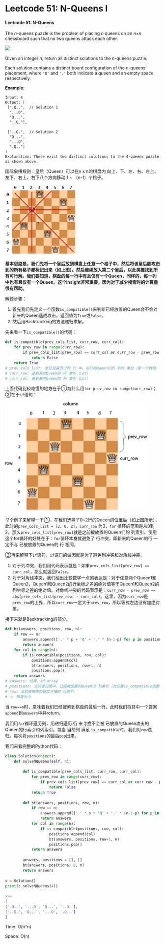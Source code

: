 # Leetcode 51: N-Queens I

#### Leetcode 51: N-Queens



The _n_-queens puzzle is the problem of placing _n_ queens on an _n_×_n_ chessboard such that no two queens attack each other.

![](https://assets.leetcode.com/uploads/2018/10/12/8-queens.png)

Given an integer _n_, return all distinct solutions to the _n_-queens puzzle.

Each solution contains a distinct board configuration of the _n_-queens' placement, where `'Q'` and `'.'` both indicate a queen and an empty space respectively.

**Example:**

```text
Input: 4
Output: [
 [".Q..",  // Solution 1
  "...Q",
  "Q...",
  "..Q."],

 ["..Q.",  // Solution 2
  "Q...",
  "...Q",
  ".Q.."]
]
Explanation: There exist two distinct solutions to the 4-queens puzzle as shown above.
```

国际象棋规则：皇后（Queen）可以在n x n的棋盘内 向上、下、左、右、左上、左下、右上、右下八个方向移动 1 ~ （n-1）个格子。

![](../.gitbook/assets/screenshot-from-2019-11-11-09-57-48.png)

**基本思路是，我们先将一个皇后放到棋盘上任意一个格子中，然后将该皇后能攻击到的所有格子都标记出来（如上图）。然后继续放入第二个皇后，以此类推找到所有可行解。我们要知道，棋盘的每一行中有且仅有一个Queen，同样的，每一列中也有且仅有一个Queen。这个insight非常重要，因为对于减少搜索时的计算量很有帮助。**

解题步骤：

1. 首先我们先定义一个函数`is_compatible()`来判断已经放置的Queen会不会对新来的Queen造成攻击。返回值为`True`或`False`。
2. 然后用Backtracking的方法递归求解。

先来看一下`is_compatible()`的代码：

```python
def is_compatible(prev_cols_list, curr_row, curr_col):
    for prev_row in range(curr_row):
        if prev_cols_list[prev_row] == curr_col or curr_row - prev_row == abs(prev_cols_list[prev_row] - curr_col):
            return False
    return True
# prev_cols_list: 是已经遍历过的 行 中，可行的Queen们的 列的 集合（是一个数组）
# curr_row: 是新来的Queen的 行 索引（int）
# curr_col: 是新来的Queen的 列 索引（int）
```

上面代码比较难懂的地方在于①为什么用`for prev_row in range(curr_row)`；②在于`if`语句：

![](../.gitbook/assets/image%20%2811%29.png)

举个例子来解释一下①，在我们选择了0~2行的Queen的位置后（如上图所示），此时的`prev_cols_list = [3, 6, 2]`，`curr_row` 为3，`for` 循环的范围是从0到2。那么`prev_cols_list[prev_row]`就是之前被放置的Queen们的 列索引。使用这个for循环的好处在于：`for`循环本身就避免了 行冲突，即新来的Queen的行 一定不与 已被放置的Queen的 行 相同。

②再来解释下`if`语句，`if`语句的做因就是为了避免列冲突和对角线冲突。

1. 对于列冲突，我们用代码表示就是：如果`prev_cols_list[prev_row] == curr_col`，那么就返回`False`。
2. 对于对角线冲突，我们给出比较数学一点的表达是：对于任意两个Queen1和Queen2，Queen1和Queen2的行坐标之差的绝对值等于Queen1和Queen2的列坐标之差的绝对值。对角线冲突的代码表示是：`curr_row - prev_row == abs(prev_cols_list[prev_row] - curr_col)`。这里，因为`curr_row`是`prev_row`的上界，所以`curr_row`一定大于`prev_row`，所以等式左边没有加绝对值。



接下来就是Backtracking的部分。

```python
def bt(answers, positions, row, n):
    if row == n:
        answers.append(['.' * p + 'Q' + '.' * (n-1-p) for p in positions])
        return answers
    for col in range(n):
        if is_compatible(positions, row, col):
            positions.append(col)
            bt(answers, positions, row+1, n)
            positions.pop()
    return answers
# answers: 结果，2d-array
# positions: 当前递归层中，已经被放置的Queen的 列索引（对应着is_compatible函数中的prev_cols_list参数。dtype: int list）
# row: 当前被搜索的棋盘方格的 行索引
# n: 棋盘大小
```

当 `row==n`时，意味着我们已经搜索到棋盘的最后一行，此时我们将其中一个答案`append`到`answers`中并return。

我们用`for`循环遍历列，用递归遍历 行 来寻找不会被 已放置的Queen攻击的Queen的行索引和列索引。每当 当前列 满足 `is_compatible`时，我们对`row`递归。每次将`positions`的最后`pop`出来。



我们来看完整的Python代码：

```python
class Solution(object):
    def solveNQueens(self, n):
        
        def is_compatible(prev_cols_list, curr_row, curr_col):
            for prev_row in range(curr_row):
                if prev_cols_list[prev_row] == curr_col or curr_row - prev_row == abs(prev_cols_list[prev_row] - curr_col):
                    return False
            return True
        
        def bt(answers, positions, row, n):
            if row == n:
                answers.append(['.' * p + 'Q' + '.' * (n-1-p) for p in positions])
                return answers
            for col in range(n):
                if is_compatible(positions, row, col):
                    positions.append(col)
                    bt(answers, positions, row+1, n)
                    positions.pop()
            return answers
        
        answers, positions = [], []
        bt(answers, positions, 0, n)
        return answers

s = Solution()
print(s.solveNQueens(4))

>>>
[
['.Q..', '...Q', 'Q...', '..Q.'], 
['..Q.', 'Q...', '...Q', '.Q..']
]
```

Time: O\(n^n\)

Space: O\(n\) 













